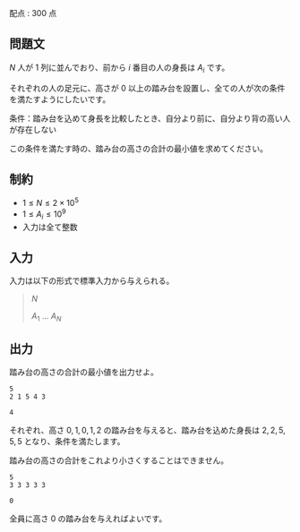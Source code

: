 配点 : $300$ 点

## 問題文

$N$ 人が $1$ 列に並んでおり、前から $i$ 番目の人の身長は $A_i$ です。

それぞれの人の足元に、高さが $0$ 以上の踏み台を設置し、全ての人が次の条件を満たすようにしたいです。

条件：踏み台を込めて身長を比較したとき、自分より前に、自分より背の高い人が存在しない

この条件を満たす時の、踏み台の高さの合計の最小値を求めてください。

## 制約

- $1 \leq N \leq 2\times 10^5$
- $1 \leq A_i \leq 10^9$
- 入力は全て整数

## 入力

入力は以下の形式で標準入力から与えられる。

> $N$
> 
> $A_1$ $\ldots$ $A_N$

## 出力

踏み台の高さの合計の最小値を出力せよ。

```input1
5
2 1 5 4 3
```

```output1
4
```

それぞれ、高さ $0,1,0,1,2$ の踏み台を与えると、踏み台を込めた身長は $2,2,5,5,5$ となり、条件を満たします。

踏み台の高さの合計をこれより小さくすることはできません。

```input2
5
3 3 3 3 3
```

```output2
0
```

全員に高さ $0$ の踏み台を与えればよいです。
